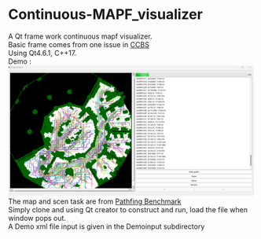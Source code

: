 # Continuous-MAPF_visualizer
A Qt frame work continuous mapf visualizer.<br>
Basic frame comes from one issue in [CCBS](https://github.com/PathPlanning/Continuous-CBS) <br>
Using Qt4.6.1, C++17.<br> 
Demo : <br>
<img src="DemoInput/demo.png" width="500">  
The map and scen task are from [Pathfing Benchmark](https://movingai.com/benchmarks/) <br>
Simply clone and using Qt creator to construct and run, load the file when window pops out.<br>
A Demo xml file input is given in the Demoinput subdirectory<br>

